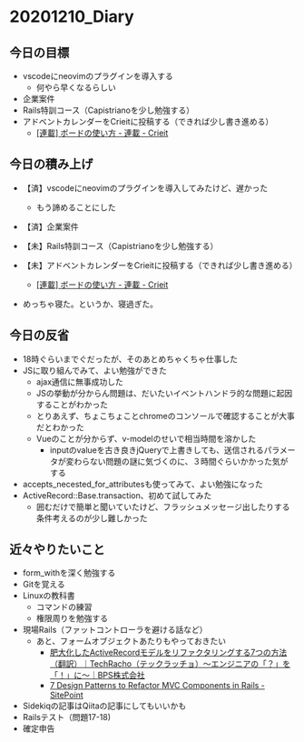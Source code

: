 # 20201210_Diary

## 今日の目標

- vscodeにneovimのプラグインを導入する
  - 何やら早くなるらしい
- 企業案件
- Rails特訓コース（Capistrianoを少し勉強する）
- アドベントカレンダーをCrieitに投稿する（できれば少し書き進める）
  - [\[連載\] ボードの使い方 \- 連載 \- Crieit](https://crieit.net/magazines/crieitcommunity/%E3%83%9C%E3%83%BC%E3%83%89%E3%81%AE%E4%BD%BF%E3%81%84%E6%96%B9)

## 今日の積み上げ

- 【済】vscodeにneovimのプラグインを導入してみたけど、遅かった
  - もう諦めることにした
- 【済】企業案件
- 【未】Rails特訓コース（Capistrianoを少し勉強する）
- 【未】アドベントカレンダーをCrieitに投稿する（できれば少し書き進める）
  - [\[連載\] ボードの使い方 \- 連載 \- Crieit](https://crieit.net/magazines/crieitcommunity/%E3%83%9C%E3%83%BC%E3%83%89%E3%81%AE%E4%BD%BF%E3%81%84%E6%96%B9)

- めっちゃ寝た。というか、寝過ぎた。

## 今日の反省

- 18時ぐらいまでぐだったが、そのあとめちゃくちゃ仕事した
- JSに取り組んでみて、よい勉強ができた
  - ajax通信に無事成功した
  - JSの挙動が分からん問題は、だいたいイベントハンドラ的な問題に起因することがわかった
  - とりあえず、ちょこちょことchromeのコンソールで確認することが大事だとわかった
  - Vueのことが分からず、v-modelのせいで相当時間を溶かした
    - inputのvalueを古き良きjQueryで上書きしても、送信されるパラメータが変わらない問題の謎に気づくのに、３時間ぐらいかかった気がする
- accepts_necested_for_attributesも使ってみて、よい勉強になった
- ActiveRecord::Base.transaction、初めて試してみた
  - 囲むだけで簡単と聞いていたけど、フラッシュメッセージ出したりする条件考えるのが少し難しかった

## 近々やりたいこと

- form_withを深く勉強する
- Gitを覚える
- Linuxの教科書
  - コマンドの練習
  - 権限周りを勉強する
- 現場Rails（ファットコントローラを避ける話など）
  - あと、フォームオブジェクトあたりもやっておきたい
    - [肥大化したActiveRecordモデルをリファクタリングする7つの方法（翻訳）｜TechRacho（テックラッチョ）〜エンジニアの「？」を「！」に〜｜BPS株式会社](https://techracho.bpsinc.jp/hachi8833/2013_11_19/14738)
    - [7 Design Patterns to Refactor MVC Components in Rails \- SitePoint](https://www.sitepoint.com/7-design-patterns-to-refactor-mvc-components-in-rails/)
- Sidekiqの記事はQiitaの記事にしてもいいかも
- Railsテスト（問題17-18)
- 確定申告